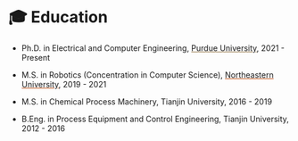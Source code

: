 # 🎓 Education

- Ph.D. in Electrical and Computer Engineering, <a href="#" onclick="showNotice('Purdue','flex'); return false;" style="color: var(--text-color); text-decoration-color: #8e6f3e;">Purdue University</a>, 2021 - Present <br>
  <div id="Purdue" class="notice--info" markdown="1" style="display: none; text-align: center; justify-content: center; gap: 1.5em; flex-wrap: wrap; min-width: 50%; width: fit-content; margin-left: 0;">

  ![Purdue logo](images/purdue.png){: style="width: 6em;" }

  Boiler Up!

  </div>
- M.S. in Robotics (Concentration in Computer Science), <a href="#" onclick="showNotice('Northeastern','flex'); return false;" style="color: var(--text-color); text-decoration-color: #bb4100;">Northeastern University</a>, 2019 - 2021 <br>
  <div id="Northeastern" class="notice--info" markdown="1" style="display: none; text-align: center; justify-content: center; gap: 1em; flex-wrap: wrap; min-width: 50%; width: fit-content; margin-left: 0;">

  ![Northeastern logo](images/northeastern.png){: style="width: 4.5em;" }

  Go Huskies!

  </div>
- M.S. in Chemical Process Machinery, Tianjin University, 2016 - 2019 
- B.Eng. in Process Equipment and Control Engineering, Tianjin University, 2012 - 2016 